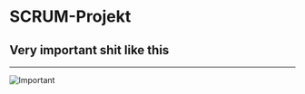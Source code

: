 # SCRUM-Projekt

## Very important shit like this
---
![Important](https://external-content.duckduckgo.com/iu/?u=https%3A%2F%2Ftse1.mm.bing.net%2Fth%3Fid%3DOIP.03efPnRQH3H4gfeucC9ncAHaE7%26pid%3DApi&f=1&ipt=3e506689a21e0564f3952ce7b6f87b37e3e77c6694df07e23be09a4609b95261&ipo=images)

